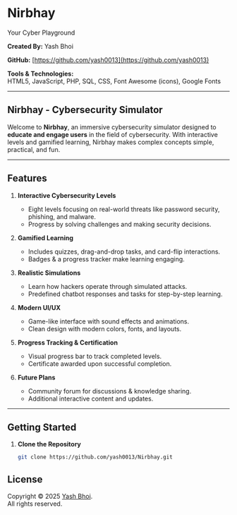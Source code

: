 # Nirbhay  
Your Cyber Playground  

**Created By:** Yash Bhoi  

**GitHub:** [https://github.com/yash0013](https://github.com/yash0013)  

**Tools & Technologies:**  
HTML5, JavaScript, PHP, SQL, CSS, Font Awesome (icons), Google Fonts  

---

## Nirbhay - Cybersecurity Simulator  

Welcome to **Nirbhay**, an immersive cybersecurity simulator designed to **educate and engage users** in the field of cybersecurity. With interactive levels and gamified learning, Nirbhay makes complex concepts simple, practical, and fun.  

---

## Features  

1. **Interactive Cybersecurity Levels**  
   - Eight levels focusing on real-world threats like password security, phishing, and malware.  
   - Progress by solving challenges and making security decisions.  

2. **Gamified Learning**  
   - Includes quizzes, drag-and-drop tasks, and card-flip interactions.  
   - Badges & a progress tracker make learning engaging.  

3. **Realistic Simulations**  
   - Learn how hackers operate through simulated attacks.  
   - Predefined chatbot responses and tasks for step-by-step learning.  

4. **Modern UI/UX**  
   - Game-like interface with sound effects and animations.  
   - Clean design with modern colors, fonts, and layouts.  

5. **Progress Tracking & Certification**  
   - Visual progress bar to track completed levels.  
   - Certificate awarded upon successful completion.  

6. **Future Plans**  
   - Community forum for discussions & knowledge sharing.  
   - Additional interactive content and updates.  

---

## Getting Started  

1. **Clone the Repository**  

   ```bash
   git clone https://github.com/yash0013/Nirbhay.git


## License  

Copyright © 2025 [Yash Bhoi](https://github.com/yash0013).  
All rights reserved.  
